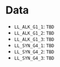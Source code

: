 # Data

 - `LL_ALK_G1_1`: `TBD`
 - `LL_ALK_G1_2`: `TBD`
 - `LL_ALK_G1_3`: `TBD`
 - `LL_SYN_G4_1`: `TBD`
 - `LL_SYN_G4_2`: `TBD`
 - `LL_SYN_G4_3`: `TBD`
